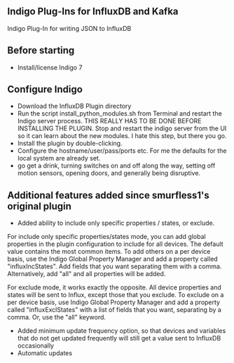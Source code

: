 Indigo Plug-Ins for InfluxDB and Kafka
---

Indigo Plug-In for writing JSON to InfluxDB

Before starting
---

* Install/license Indigo 7


Configure Indigo
---

* Download the InfluxDB Plugin directory
* Run the script install_python_modules.sh from Terminal and restart the Indigo server process.  THIS REALLY HAS TO BE DONE BEFORE INSTALLING THE PLUGIN.  Stop and restart the indigo server from the UI so it can learn about the new modules.  I hate this step, but there you go. 
* Install the plugin by double-clicking.
* Configure the hostname/user/pass/ports etc. For me the defaults for the local system are already set.
* go get a drink, turning switches on and off along the way, setting off motion sensors, opening doors, and generally being disruptive. 

Additional features added since smurfless1's original plugin
---

* Added ability to include only specific properties / states, or exclude.

For include only specific properties/states mode, you can add global properties in the plugin configuration to include for all devices.  The default value contains the most common items.  To add others on a per device basis, use the Indigo Global Property Manager and add a property called "influxIncStates".  Add fields that you want separating them with a comma.  Alternatively, add "all" and all properties will be added.

For exclude mode, it works exactly the opposite.  All device properties and states will be sent to Influx, except those that you exclude.  To exclude on a per device basis, use Indigo Global Property Manager and add a property called "influxExclStates" with a list of fields that you want, separating by a comma.  Or, use the "all" keyword.

* Added minimum update frequency option, so that devices and variables that do not get updated frequently will still get a value sent to InfluxDB occasionally
* Automatic updates